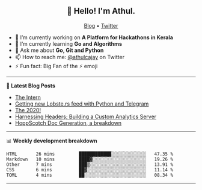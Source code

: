 <h2 align="center">👋 Hello! I'm Athul.</h2>
<p align="center">
  <a href="https://blog.athulcyriac.xyz">Blog</a> •
  <a href="https://twitter.com/athulcajay">Twitter</a>
</p>


- 🔭 I’m currently working on **A Platform for Hackathons in Kerala**
- 🌱 I’m currently learning **Go and Algorithms**
- 💬 Ask me about **Go, Git and Python**
- 📫 How to reach me: [@athulcajay](https://twitter.com/athulcajay) on Twitter
- ⚡ Fun fact: Big Fan of the :zap: emoji

-------

**📝 Latest Blog Posts**

<!-- BLOG-POST-LIST:START -->
- [The Intern](https://blog.athulcyriac.xyz/blog/frappe-internship/)
- [Getting new Lobste.rs feed with Python and Telegram](https://blog.athulcyriac.xyz/blog/lobsters_feed/)
- [The 2020!](https://blog.athulcyriac.xyz/blog/2020/)
- [Harnessing Headers; Building a Custom Analytics Server](https://blog.athulcyriac.xyz/blog/analytics_from_scratch/)
- [HoppScotch Doc Generation, a breakdown](https://blog.athulcyriac.xyz/blog/hopp-gen/)
<!-- BLOG-POST-LIST:END -->

-------

📊 **Weekly development breakdown**
<!--START_SECTION:waka-->
```text
HTML       26 mins         ████████████░░░░░░░░░░░░░   47.35 % 
Markdown   10 mins         ████▓░░░░░░░░░░░░░░░░░░░░   19.26 % 
Other      7 mins          ███▒░░░░░░░░░░░░░░░░░░░░░   13.91 % 
CSS        6 mins          ██▓░░░░░░░░░░░░░░░░░░░░░░   11.14 % 
TOML       4 mins          ██░░░░░░░░░░░░░░░░░░░░░░░   08.34 % 
```
<!--END_SECTION:waka-->

-------
